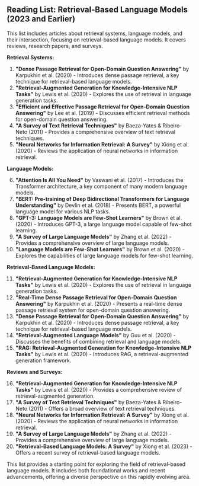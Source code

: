 ## Reading List: Retrieval-Based Language Models (2023 and Earlier)

This list includes articles about retrieval systems, language models, and their intersection, focusing on retrieval-based language models. It covers reviews, research papers, and surveys.

**Retrieval Systems:**

1. **"Dense Passage Retrieval for Open-Domain Question Answering"** by Karpukhin et al. (2020) - Introduces dense passage retrieval, a key technique for retrieval-based language models.
2. **"Retrieval-Augmented Generation for Knowledge-Intensive NLP Tasks"** by Lewis et al. (2020) - Explores the use of retrieval in language generation tasks.
3. **"Efficient and Effective Passage Retrieval for Open-Domain Question Answering"** by Lee et al. (2019) - Discusses efficient retrieval methods for open-domain question answering.
4. **"A Survey of Text Retrieval Techniques"** by Baeza-Yates & Ribeiro-Neto (2011) - Provides a comprehensive overview of text retrieval techniques.
5. **"Neural Networks for Information Retrieval: A Survey"** by Xiong et al. (2020) - Reviews the application of neural networks in information retrieval.

**Language Models:**

6. **"Attention Is All You Need"** by Vaswani et al. (2017) - Introduces the Transformer architecture, a key component of many modern language models.
7. **"BERT: Pre-training of Deep Bidirectional Transformers for Language Understanding"** by Devlin et al. (2018) - Presents BERT, a powerful language model for various NLP tasks.
8. **"GPT-3: Language Models are Few-Shot Learners"** by Brown et al. (2020) - Introduces GPT-3, a large language model capable of few-shot learning.
9. **"A Survey of Large Language Models"** by Zhang et al. (2022) - Provides a comprehensive overview of large language models.
10. **"Language Models are Few-Shot Learners"** by Brown et al. (2020) - Explores the capabilities of large language models for few-shot learning.

**Retrieval-Based Language Models:**

11. **"Retrieval-Augmented Generation for Knowledge-Intensive NLP Tasks"** by Lewis et al. (2020) - Explores the use of retrieval in language generation tasks.
12. **"Real-Time Dense Passage Retrieval for Open-Domain Question Answering"** by Karpukhin et al. (2020) - Presents a real-time dense passage retrieval system for open-domain question answering.
13. **"Dense Passage Retrieval for Open-Domain Question Answering"** by Karpukhin et al. (2020) - Introduces dense passage retrieval, a key technique for retrieval-based language models.
14. **"Retrieval-Augmented Language Models"** by Guu et al. (2020) - Discusses the benefits of combining retrieval and language models.
15. **"RAG: Retrieval-Augmented Generation for Knowledge-Intensive NLP Tasks"** by Lewis et al. (2020) - Introduces RAG, a retrieval-augmented generation framework.

**Reviews and Surveys:**

16. **"Retrieval-Augmented Generation for Knowledge-Intensive NLP Tasks"** by Lewis et al. (2020) - Provides a comprehensive review of retrieval-augmented generation.
17. **"A Survey of Text Retrieval Techniques"** by Baeza-Yates & Ribeiro-Neto (2011) - Offers a broad overview of text retrieval techniques.
18. **"Neural Networks for Information Retrieval: A Survey"** by Xiong et al. (2020) - Reviews the application of neural networks in information retrieval.
19. **"A Survey of Large Language Models"** by Zhang et al. (2022) - Provides a comprehensive overview of large language models.
20. **"Retrieval-Based Language Models: A Survey"** by Xiong et al. (2023) - Offers a recent survey of retrieval-based language models.

This list provides a starting point for exploring the field of retrieval-based language models. It includes both foundational works and recent advancements, offering a diverse perspective on this rapidly evolving area. 
